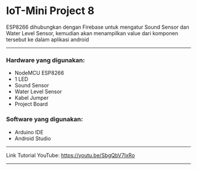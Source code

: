 # IoT-Mini Project 8

ESP8266 dihubungkan dengan Firebase untuk mengatur Sound Sensor dan Water Level Sensor, kemudian akan menampilkan value dari komponen tersebut ke dalam aplikasi android

--------------------------------------------------

### Hardware yang digunakan: 
- NodeMCU ESP8266
- 1 LED
- Sound Sensor
- Water Level Sensor
- Kabel Jumper
- Project Board

### Software yang digunakan: 
- Arduino IDE
- Android Studio

--------------------------------------------------

Link Tutorial YouTube: https://youtu.be/SbgQbV7IxRo

--------------------------------------------------
